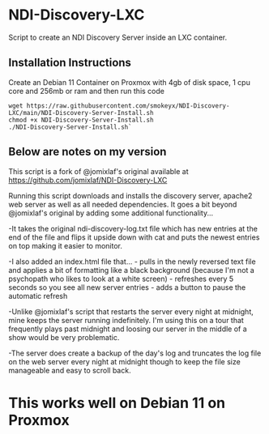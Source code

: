 # NDI-Discovery-LXC

Script to create an NDI Discovery Server inside an LXC container.

## Installation Instructions
Create an Debian 11 Container on Proxmox with 4gb of disk space, 1 cpu core and 256mb or ram and then run this code
```
wget https://raw.githubusercontent.com/smokeyx/NDI-Discovery-LXC/main/NDI-Discovery-Server-Install.sh
chmod +x NDI-Discovery-Server-Install.sh
./NDI-Discovery-Server-Install.sh`
```

## Below are notes on my version

This script is a fork of @jomixlaf's original available at https://github.com/jomixlaf/NDI-Discovery-LXC 

Running this script downloads and installs the discovery server, apache2 web server as well as all needed dependencies.  It goes a bit beyond @jomixlaf's original by adding some additional functionality...

-It takes the original ndi-discovery-log.txt file which has new entries at the end of the file and flips it upside down with cat and puts the newest entries on top making it easier to monitor.

-I also added an index.html file that...
	- pulls in the newly reversed text file and applies a bit of formatting like a black background (because I'm not a psychopath who likes to look at a white screen) 
	- refreshes every 5 seconds so you see all new server entries
	- adds a button to pause the automatic refresh

-Unlike @jomixlaf's script that restarts the server every night at midnight, mine keeps the server running indefinitely. I'm using this on a tour that frequently plays past midnight and loosing our server in the middle of a show would be very problematic.

-The server does create a backup of the day's log and truncates the log file on the web server every night at midnight though to keep the file size manageable and easy to scroll back.

# This works well on Debian 11 on Proxmox 



